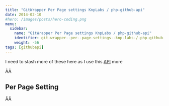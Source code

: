 ```yaml
---
title: "GitWrapper Per Page settings KnpLabs / php-github-api"
date: 2014-02-10
#hero: /images/posts/hero-coding.png
menu:
  sidebar:
    name: "GitWrapper Per Page settings KnpLabs / php-github-api"
    identifier: git-wrapper--per--page-settings--knp-labs-/-php-github-api
    weight: -56
tags: [githubapi]
---
```


<p>I need to stash more of these here as I use this <a href="https://packagist.org/packages/knplabs/github-api">API</a> more</p>

<p>&Acirc;&Acirc;&#160;</p>

<h2>Per Page Setting</h2>

<p>&Acirc;&Acirc;&#160;</p>
<script src="https://gist.github.com/alnutile/8923998.js"></script>